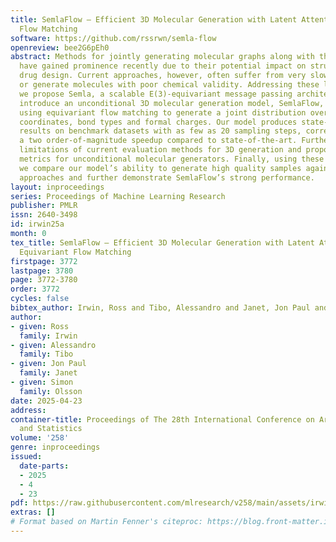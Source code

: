 ```yaml
---
title: SemlaFlow – Efficient 3D Molecular Generation with Latent Attention and Equivariant
  Flow Matching
software: https://github.com/rssrwn/semla-flow
openreview: bee2G6pEh0
abstract: Methods for jointly generating molecular graphs along with their 3D conformations
  have gained prominence recently due to their potential impact on structure-based
  drug design. Current approaches, however, often suffer from very slow sampling times
  or generate molecules with poor chemical validity. Addressing these limitations,
  we propose Semla, a scalable E(3)-equivariant message passing architecture. We further
  introduce an unconditional 3D molecular generation model, SemlaFlow, which is trained
  using equivariant flow matching to generate a joint distribution over atom types,
  coordinates, bond types and formal charges. Our model produces state-of-the-art
  results on benchmark datasets with as few as 20 sampling steps, corresponding to
  a two order-of-magnitude speedup compared to state-of-the-art. Furthermore, we highlight
  limitations of current evaluation methods for 3D generation and propose new benchmark
  metrics for unconditional molecular generators. Finally, using these new metrics,
  we compare our model’s ability to generate high quality samples against current
  approaches and further demonstrate SemlaFlow’s strong performance.
layout: inproceedings
series: Proceedings of Machine Learning Research
publisher: PMLR
issn: 2640-3498
id: irwin25a
month: 0
tex_title: SemlaFlow – Efficient 3D Molecular Generation with Latent Attention and
  Equivariant Flow Matching
firstpage: 3772
lastpage: 3780
page: 3772-3780
order: 3772
cycles: false
bibtex_author: Irwin, Ross and Tibo, Alessandro and Janet, Jon Paul and Olsson, Simon
author:
- given: Ross
  family: Irwin
- given: Alessandro
  family: Tibo
- given: Jon Paul
  family: Janet
- given: Simon
  family: Olsson
date: 2025-04-23
address:
container-title: Proceedings of The 28th International Conference on Artificial Intelligence
  and Statistics
volume: '258'
genre: inproceedings
issued:
  date-parts:
  - 2025
  - 4
  - 23
pdf: https://raw.githubusercontent.com/mlresearch/v258/main/assets/irwin25a/irwin25a.pdf
extras: []
# Format based on Martin Fenner's citeproc: https://blog.front-matter.io/posts/citeproc-yaml-for-bibliographies/
---
```

